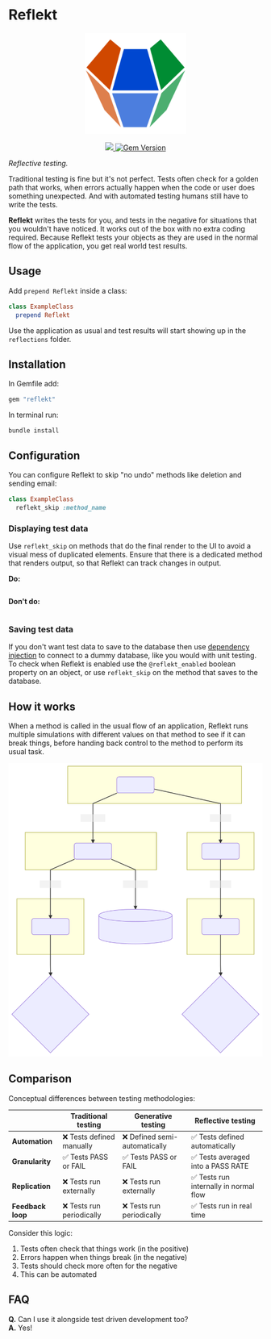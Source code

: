 # Reflekt

<p align="center">
  <img src="./assets/Logo.svg" raw=true width="200" style="margin-left: auto; margin-right: auto;"/>
</p>
<p align="center">
  <a href="https://www.mozilla.org/MPL/2.0/" alt="MPLv2 License">
    <img src="https://img.shields.io/badge/license-MPLv2-blue.svg" />
  </a>
  <a href="https://rubygems.org/gems/reflekt">
    <img src="https://badge.fury.io/rb/reflekt.svg" alt="Gem Version" />
  </a>
</p>

*Reflective testing.*

Traditional testing is fine but it's not perfect. Tests often check for a golden path that works, when errors actually happen when the code or user does something unexpected. And with automated testing humans still have to write the tests.

**Reflekt** writes the tests for you, and tests in the negative for situations that you wouldn't have noticed. It works out of the box with no extra coding required. Because Reflekt tests your objects as they are used in the normal flow of the application, you get real world test results.

## Usage  

Add `prepend Reflekt` inside a class:
```ruby
class ExampleClass
  prepend Reflekt
```  

Use the application as usual and test results will start showing up in the `reflections` folder.

## Installation

In Gemfile add:
```ruby
gem "reflekt"
```  

In terminal run:
```
bundle install
```

## Configuration

You can configure Reflekt to skip "no undo" methods like deletion and sending email:

```ruby
class ExampleClass
  reflekt_skip :method_name
```

### Displaying test data

Use `reflekt_skip` on methods that do the final render to the UI to avoid a visual mess of duplicated elements.
Ensure that there is a dedicated method that renders output, so that Reflekt can track changes in output.

**Do:**
```ruby

```

**Don't do:**
```ruby

```

### Saving test data

If you don't want test data to save to the database then use [dependency injection](https://www.reddit.com/r/programming/comments/iz3rks/if_youre_not_practicing_within_the_scope_of_a/g6i1ex3/) to connect to a dummy database, like you would with unit testing. To check when Reflekt is enabled use the `@reflekt_enabled` boolean property on an object, or use `reflekt_skip` on the method that saves to the database.

## How it works

When a method is called in the usual flow of an application, Reflekt runs multiple simulations with different values on that method to see if it can break things, before handing back control to the method to perform its usual task.

<p align="center">
  <img src="./Assets/Flowchart.svg" raw=true width="600" style="margin-left: auto; margin-right: auto;"/>
</p>

## Comparison

Conceptual differences between testing methodologies:

|                   | Traditional testing       | Generative testing           | Reflective testing                     |
--------------------|---------------------------|------------------------------|----------------------------------------|
| **Automation**    | ❌ Tests defined manually | ❌ Defined semi-automatically | ✅ Tests defined automatically         |
| **Granularity**   | ✅ Tests PASS or FAIL     | ✅ Tests PASS or FAIL         | ✅ Tests averaged into a PASS RATE     |
| **Replication**   | ❌ Tests run externally   | ❌ Tests run externally       | ✅ Tests run internally in normal flow |
| **Feedback loop** | ❌ Tests run periodically | ❌ Tests run periodically     | ✅ Tests run in real time              |

Consider this logic:  
1. Tests often check that things work (in the positive)  
2. Errors happen when things break (in the negative)  
3. Tests should check more often for the negative  
4. This can be automated

## FAQ

**Q.** Can I use it alongside test driven development too?  
**A.** Yes!
